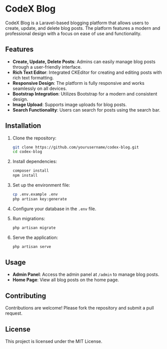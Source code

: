 # CodeX Blog

CodeX Blog is a Laravel-based blogging platform that allows users to create, update, and delete blog posts. The platform features a modern and professional design with a focus on ease of use and functionality.

## Features

- **Create, Update, Delete Posts**: Admins can easily manage blog posts through a user-friendly interface.
- **Rich Text Editor**: Integrated CKEditor for creating and editing posts with rich text formatting.
- **Responsive Design**: The platform is fully responsive and works seamlessly on all devices.
- **Bootstrap Integration**: Utilizes Bootstrap for a modern and consistent design.
- **Image Upload**: Supports image uploads for blog posts.
- **Search Functionality**: Users can search for posts using the search bar.

## Installation

1. Clone the repository:
    ```bash
    git clone https://github.com/yourusername/codex-blog.git
    cd codex-blog
    ```

2. Install dependencies:
    ```bash
    composer install
    npm install
    ```

3. Set up the environment file:
    ```bash
    cp .env.example .env
    php artisan key:generate
    ```

4. Configure your database in the `.env` file.

5. Run migrations:
    ```bash
    php artisan migrate
    ```

6. Serve the application:
    ```bash
    php artisan serve
    ```

## Usage

- **Admin Panel**: Access the admin panel at `/admin` to manage blog posts.
- **Home Page**: View all blog posts on the home page.

## Contributing

Contributions are welcome! Please fork the repository and submit a pull request.

## License

This project is licensed under the MIT License.
